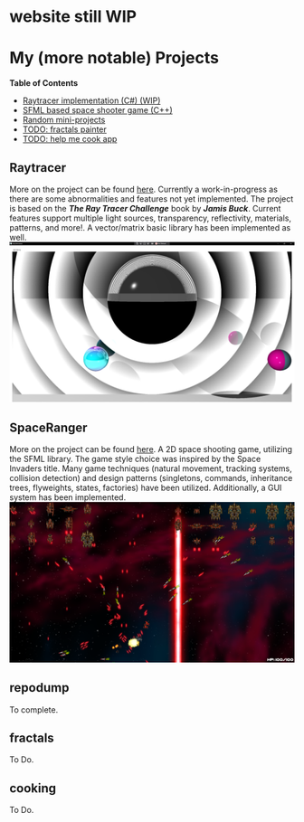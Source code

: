 # website still WIP

# My (more notable) Projects

**Table of Contents**  
- [Raytracer implementation (C#) (WIP)](#raytracer)  
- [SFML based space shooter game (C++)](#spaceranger) 
- [Random mini-projects](#repodump)
- [TODO: fractals painter](#fractals)
- [TODO: help me cook app](#cooking)

## Raytracer
More on the project can be found [here](https://kagonkhan.github.io/RayTracingCS/). Currently a work-in-progress as there are some abnormalities and features not yet implemented. The project is based on the ***The Ray Tracer Challenge*** book by ***Jamis Buck***. Current features support multiple light sources, transparency, reflectivity, materials, patterns, and more!. A vector/matrix basic library has been implemented as well.
![Image](https://raw.githubusercontent.com/KagonKhan/RayTracingCS/master/examples/5.png)

## SpaceRanger
More on the project can be found [here](https://kagonkhan.github.io/SpaceRanger/). A 2D space shooting game, utilizing the SFML library. The game style choice was inspired by the Space Invaders title. Many game techniques (natural movement, tracking systems, collision detection) and design patterns (singletons, commands, inheritance trees, flyweights, states, factories) have been utilized. Additionally, a GUI system has been implemented.
![Image](https://raw.githubusercontent.com/KagonKhan/SpaceRanger/master/examples/ex1.png)




## repodump
To complete.

## fractals
To Do.

## cooking
To Do.


<!--
[comment]: <> (
**Bold** and _Italic_ and `Code` text

[Link](url) and ![Image](src)
```

For more details see [Basic writing and formatting syntax](https://docs.github.com/en/github/writing-on-github/getting-started-with-writing-and-formatting-on-github/basic-writing-and-formatting-syntax).

### Jekyll Themes

Your Pages site will use the layout and styles from the Jekyll theme you have selected in your [repository settings](https://github.com/KagonKhan/KagonKhan/settings/pages). The name of this theme is saved in the Jekyll `_config.yml` configuration file.

```
)



## Welcome to GitHub Pages

You can use the [editor on GitHub](https://github.com/KagonKhan/KagonKhan/edit/gh-pages/index.md) to maintain and preview the content for your website in Markdown files.

Whenever you commit to this repository, GitHub Pages will run [Jekyll](https://jekyllrb.com/) to rebuild the pages in your site, from the content in your Markdown files.)



-->

